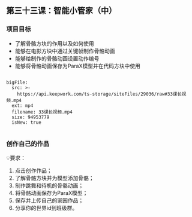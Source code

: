 

<script>  window.global.courseIdentity = 'papa_planet-34' </script>
<script src="https://qiniu-public.keepwork.com/videoProcessEvent.js"></script>

## 第三十三课：智能小管家（中）


### 项目目标
  - 了解骨骼方块的作用以及如何使用
  - 能够在电影方块中通过关键帧制作骨骼动画
  - 能够给制作的骨骼动画设置动作编号
  - 能够将骨骼动画保存为ParaX模型并在代码方块中使用



```@BigFile

bigFile:
  src: >-
    https://api.keepwork.com/ts-storage/siteFiles/29036/raw#33课长视频.mp4
  ext: mp4
  filename: 33课长视频.mp4
  size: 94953779
  isNew: true
          
```



### 创作自己的作品
  
💡要求：
1. 点击创作作品；
2. 了解骨骼方块并为模型添加骨骼；
3. 制作跳舞和待机的骨骼动画；
4. 将骨骼动画保存为ParaX模型；
5. 保存并上传自己的家园作品；
6. 分享你的世界id到班级群。


